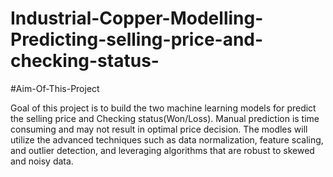 # Industrial-Copper-Modelling-Predicting-selling-price-and-checking-status-

#Aim-Of-This-Project
      
Goal of this project is to build the  two machine learning models for predict the selling price and Checking status(Won/Loss). Manual prediction is time consuming and may not result in optimal price decision. The modles will utilize the advanced techniques such as data normalization, feature scaling, and outlier detection, and leveraging algorithms that are robust to skewed and noisy data. 
 

